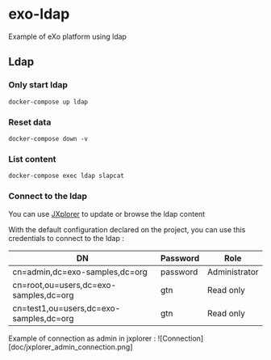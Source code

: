# exo-ldap
Example of eXo platform using ldap

## Ldap

### Only start ldap

```
docker-compose up ldap
```

### Reset data

```
docker-compose down -v
```

### List content

```
docker-compose exec ldap slapcat
```

### Connect to the ldap

You can use [JXplorer](http://www.jxplorer.org/) to update or browse the ldap content

With the default configuration declared on the project, you can use this credentials to connect to the ldap :

| DN | Password | Role |
|----|----------|------|
| cn=admin,dc=exo-samples,dc=org| password | Administrator |
| cn=root,ou=users,dc=exo-samples,dc=org | gtn | Read only |
| cn=test1,ou=users,dc=exo-samples,dc=org | gtn | Read only |

Example of connection as admin in jxplorer : ![Connection][doc/jxplorer_admin_connection.png]
